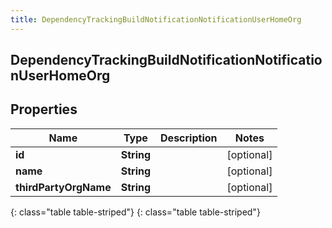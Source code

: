 ```yaml
---
title: DependencyTrackingBuildNotificationNotificationUserHomeOrg
---
```

## DependencyTrackingBuildNotificationNotificationUserHomeOrg


## Properties

| Name | Type | Description | Notes |
| ------------ | ------------- | ------------- | ------------- |
| **id** | **String** |  |  [optional] |
| **name** | **String** |  |  [optional] |
| **thirdPartyOrgName** | **String** |  |  [optional] |
{: class="table table-striped"}
{: class="table table-striped"}


